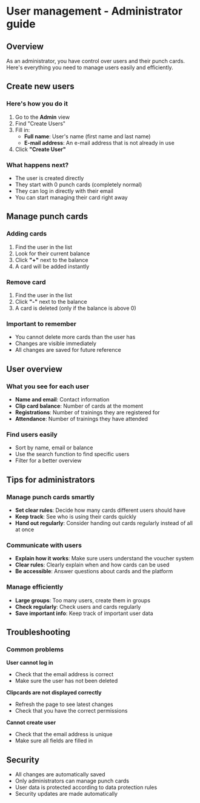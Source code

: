 # User management - Administrator guide

## Overview

As an administrator, you have control over users and their punch cards. Here's everything you need to manage users easily and efficiently.

## Create new users

### Here's how you do it
1. Go to the **Admin** view
2. Find "Create Users"
3. Fill in:
   - **Full name**: User's name (first name and last name)
   - **E-mail address**: An e-mail address that is not already in use
4. Click **"Create User"**

### What happens next?
- The user is created directly
- They start with 0 punch cards (completely normal)
- They can log in directly with their email
- You can start managing their card right away

## Manage punch cards

### Adding cards
1. Find the user in the list
2. Look for their current balance
3. Click **"+"** next to the balance
4. A card will be added instantly

### Remove card
1. Find the user in the list
2. Click **"-"** next to the balance
3. A card is deleted (only if the balance is above 0)

### Important to remember
- You cannot delete more cards than the user has
- Changes are visible immediately
- All changes are saved for future reference

## User overview

### What you see for each user
- **Name and email**: Contact information
- **Clip card balance**: Number of cards at the moment
- **Registrations**: Number of trainings they are registered for
- **Attendance**: Number of trainings they have attended

### Find users easily
- Sort by name, email or balance
- Use the search function to find specific users
- Filter for a better overview

## Tips for administrators

### Manage punch cards smartly
- **Set clear rules**: Decide how many cards different users should have
- **Keep track**: See who is using their cards quickly
- **Hand out regularly**: Consider handing out cards regularly instead of all at once

### Communicate with users
- **Explain how it works**: Make sure users understand the voucher system
- **Clear rules**: Clearly explain when and how cards can be used
- **Be accessible**: Answer questions about cards and the platform

### Manage efficiently
- **Large groups**: Too many users, create them in groups
- **Check regularly**: Check users and cards regularly
- **Save important info**: Keep track of important user data

## Troubleshooting

### Common problems
**User cannot log in**
- Check that the email address is correct
- Make sure the user has not been deleted

**Clipcards are not displayed correctly**
- Refresh the page to see latest changes
- Check that you have the correct permissions

**Cannot create user**
- Check that the email address is unique
- Make sure all fields are filled in

## Security

- All changes are automatically saved
- Only administrators can manage punch cards
- User data is protected according to data protection rules
- Security updates are made automatically
